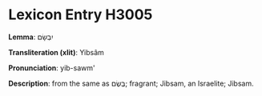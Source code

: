 # Lexicon Entry H3005

**Lemma**: יִבְשָׂם

**Transliteration (xlit)**: Yibsâm

**Pronunciation**: yib-sawm'

**Description**:
from the same as בֶּשֶׂם; fragrant; Jibsam, an Israelite; Jibsam.
